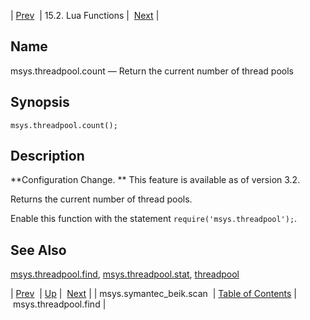 | [Prev](lua.ref.msys.symantec_beik.scan)  | 15.2. Lua Functions |  [Next](lua.ref.msys.threadpool.find.php) |

<a name="lua.ref.msys.threadpool.count"></a>
## Name

msys.threadpool.count — Return the current number of thread pools

<a name="idp26985632"></a>
## Synopsis

`msys.threadpool.count();`

<a name="idp26987584"></a>
## Description

**Configuration Change. ** This feature is available as of version 3.2.

Returns the current number of thread pools.

Enable this function with the statement `require('msys.threadpool');`.

<a name="idp26991696"></a>
## See Also

[msys.threadpool.find](lua.ref.msys.threadpool.find "msys.threadpool.find"), [msys.threadpool.stat](lua.ref.msys.threadpool.stat.php "msys.threadpool.stat"), [threadpool](conf.ref.threadpool.php "threadpool")

| [Prev](lua.ref.msys.symantec_beik.scan)  | [Up](lua.function.details.php) |  [Next](lua.ref.msys.threadpool.find.php) |
| msys.symantec_beik.scan  | [Table of Contents](index) |  msys.threadpool.find |

